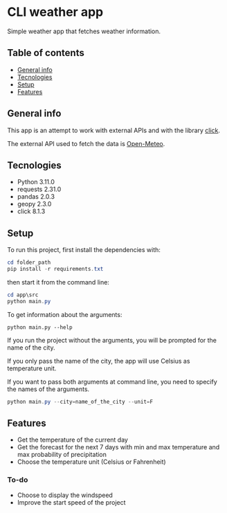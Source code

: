 # CLI weather app

Simple weather app that fetches weather information.

## Table of contents

* [General info](#general-info)
* [Tecnologies](#tecnologies)
* [Setup](#setup)
* [Features](#features)

## General info

This app is an attempt to work with external APIs and with the library [click](https://click.palletsprojects.com/en/8.1.x/).

The external API used to fetch the data is [Open-Meteo](https://open-meteo.com/).

## Tecnologies

* Python 3.11.0
* requests 2.31.0
* pandas 2.0.3
* geopy 2.3.0
* click 8.1.3

## Setup

To run this project, first install the dependencies with:

```powershell
cd folder_path
pip install -r requirements.txt
```

then start it from the command line:

```powershell
cd app\src
python main.py
```

To get information about the arguments:

```poweshell
python main.py --help
```

If you run the project without the arguments, you will be prompted for the name of the city.

If you only pass the name of the city, the app will use Celsius as temperature unit.

If you want to pass both arguments at command line, you need to specify the names of the arguments.

```powershell
python main.py --city=name_of_the_city --unit=F
```

## Features

* Get the temperature of the current day
* Get the forecast for the next 7 days with min and max temperature and max probability of precipitation
* Choose the temperature unit (Celsius or Fahrenheit)

### To-do

* Choose to display the windspeed
* Improve the start speed of the project
